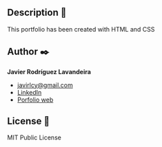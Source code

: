## Description 📑

This portfolio has been created with HTML and CSS

## Author ✒️
**Javier Rodríguez Lavandeira**

* [javirlcy@gmail.com](javirlcy@gmail.com)
* [LinkedIn](https://www.linkedin.com/in/javier-rodríguez-lavandeira-890284333)
* [Porfolio web](https://tu-dominio.com/)

## License 📄
MIT Public License 
